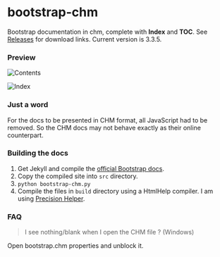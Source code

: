 # bootstrap-chm
Bootstrap documentation in chm, complete with **Index** and **TOC**. See [Releases](https://github.com/aviaryan/bootstrap-chm/releases) for download links. Current version is 3.3.5.


### Preview

![Contents](http://i.imgur.com/VcaYF4U.png)

![Index](http://i.imgur.com/OgykiQi.png)


### Just a word

For the docs to be presented in CHM format, all JavaScript had to be removed. So the CHM docs may not behave exactly as their online counterpart. 


### Building the docs

1. Get Jekyll and compile the [official Bootstrap docs](https://github.com/twbs/bootstrap).
2. Copy the compiled site into `src` directory. 
3. `python bootstrap-chm.py`
4. Compile the files in `build` directory using a HtmlHelp compiler. I am using [Precision Helper](http://www.be-precision.com/products/precision-helper/).


### FAQ

> I see nothing/blank when I open the CHM file ? (Windows)

Open bootstrap.chm properties and unblock it.